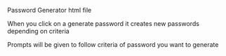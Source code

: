 Password Generator html file


When you click on a generate password it creates new passwords depending on criteria

Prompts will be given to follow criteria of password you want to generate
